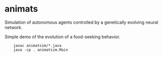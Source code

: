 animats
=======

Simulation of autonomous agents controlled by a genetically evolving neural network.

Simple demo of the evolution of a food-seeking behavior.


        javac animatsim/*.java
        java -cp . animatsim.Main
